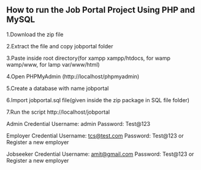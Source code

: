## How to run the Job Portal Project Using PHP and MySQL

1.Download the zip file

2.Extract the file and copy jobportal folder

3.Paste inside root directory(for xampp xampp/htdocs, for wamp wamp/www, for lamp var/www/html)

4.Open PHPMyAdmin (http://localhost/phpmyadmin)

5.Create a database with name jobportal

6.Import jobportal.sql file(given inside the zip package in SQL file folder)

7.Run the script http://localhost/jobportal

Admin Credential
Username: admin
Password: Test@123

Employer Credential
Username: tcs@test.com
Password: Test@123
or Register a new employer


Jobseeker Credential
Username: amit@gmail.com
Password: Test@123
or Register a new employer

